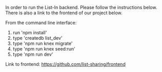 In order to run the List-In backend. Please follow the instructions below. There is also a link to the frontend of our project below.

From the command line interface:
1. run 'npm install' 
2. type 'createdb list_dev'
3. type 'npm run knex migrate'
4. type 'npm run knex seed:run'
5. type 'npm run dev'

Link to frontend: https://github.com/list-sharing/frontend

